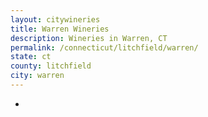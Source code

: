 ```yaml
---
layout: citywineries
title: Warren Wineries
description: Wineries in Warren, CT
permalink: /connecticut/litchfield/warren/
state: ct
county: litchfield
city: warren
---
```

-
